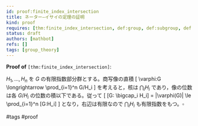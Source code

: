 ```yaml
---
id: proof:finite_index_intersection
title: ネーター–イサイの定理の証明
kind: proof
requires: [thm:finite_index_intersection, def:group, def:subgroup, def:index]
status: draft
authors: [mathbot]
refs: []
tags: [group_theory]
---
```


**Proof of** `[thm:finite_index_intersection]`:

$H_1,\dots,H_n$ を $G$ の有限指数部分群とする。商写像の直積
\[
\varphi:G \longrightarrow \prod_{i=1}^n G/H_i
\]
を考えると，核は $\bigcap_i H_i$ であり，像の位数は各 $G/H_i$ の位数の積以下である。従って
\[
[G: \bigcap_i H_i] = |\varphi(G)| \le \prod_{i=1}^n [G:H_i]
\]
となり，右辺は有限なので $\bigcap_i H_i$ も有限指数をもつ。$\square$

#tags #proof
